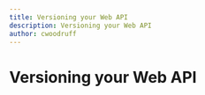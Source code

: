 ```yaml
---
title: Versioning your Web API
description: Versioning your Web API
author: cwoodruff
---
```

# Versioning your Web API